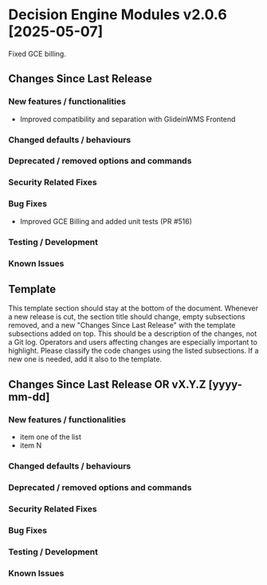 <!--
SPDX-FileCopyrightText: 2017 Fermi Research Alliance, LLC
SPDX-License-Identifier: Apache-2.0
-->

# Decision Engine Modules v2.0.6 \[2025-05-07\]

Fixed GCE billing.

## Changes Since Last Release

### New features / functionalities

- Improved compatibility and separation with GlideinWMS Frontend

### Changed defaults / behaviours

### Deprecated / removed options and commands

### Security Related Fixes

### Bug Fixes

- Improved GCE Billing and added unit tests (PR #516)

### Testing / Development

### Known Issues

## Template

This template section should stay at the bottom of the document.
Whenever a new release is cut, the section title should change, empty subsections removed, and a new "Changes Since Last Release" with the template subsections added on top.
This should be a description of the changes, not a Git log. Operators and users affecting changes are especially important to highlight.
Please classify the code changes using the listed subsections. If a new one is needed, add it also to the template.

## Changes Since Last Release OR vX.Y.Z \[yyyy-mm-dd\]

### New features / functionalities

- item one of the list
- item N

### Changed defaults / behaviours

### Deprecated / removed options and commands

### Security Related Fixes

### Bug Fixes

### Testing / Development

### Known Issues
